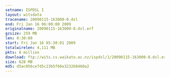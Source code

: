 ```yaml
---
setname: ISPDSL I
layout: witsdata
tracename: 20090115-163000-0.dsl
end: Fri Jan 16 06:00:00 2009
originalname: 20090115-163000-0.dsl.erf
gzsize: 259 MB
len: 0:30:00
start: Fri Jan 16 05:30:01 2009
totalwirelen: 4,111 MB
pkts: 8 million
download: ftp://wits.cs.waikato.ac.nz/ispdsl/1/20090115-163000-0.dsl.erf.gz
size: 628 MB
md5: d5ac056ce7d5c23b5f66e323268460a2
---
```

